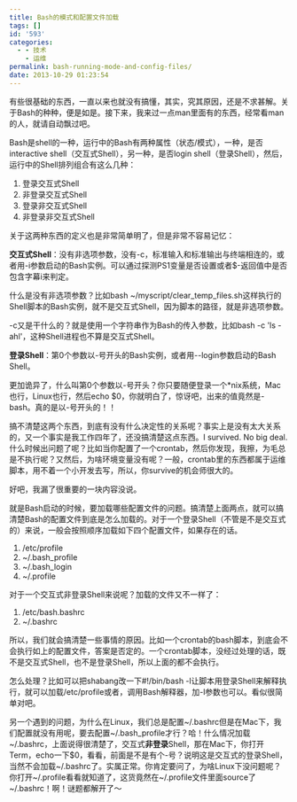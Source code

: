 ```yaml
---
title: Bash的模式和配置文件加载
tags: []
id: '593'
categories:
  - - 技术
    - 运维
permalink: bash-running-mode-and-config-files/
date: 2013-10-29 01:23:54
---
```


有些很基础的东西，一直以来也就没有搞懂，其实，究其原因，还是不求甚解。关于Bash的种种，便是如是。接下来，我来过一点man里面有的东西，经常看man的人，就请自动飘过吧。

Bash是shell的一种，运行中的Bash有两种属性（状态/模式），一种，是否interactive shell（交互式Shell），另一种，是否login shell（登录Shell），然后，运行中的Shell排列组合有这么几种：

1.  登录交互式Shell
2.  非登录交互式Shell
3.  登录非交互式Shell
4.  非登录非交互式Shell

关于这两种东西的定义也是非常简单明了，但是非常不容易记忆：

**交互式Shell**：没有非选项参数，没有-c，标准输入和标准输出与终端相连的，或者用-i参数启动的Bash实例。可以通过探测PS1变量是否设置或者$-返回值中是否包含字幕i来判定。

什么是没有非选项参数？比如bash ~/myscript/clear_temp_files.sh这样执行的Shell脚本的Bash实例，就不是交互式Shell，因为脚本的路径，就是非选项参数。

-c又是干什么的？就是使用一个字符串作为Bash的传入参数，比如bash -c 'ls -ahl'，这种Shell进程也不算是交互式Shell。

**登录Shell**：第0个参数以-号开头的Bash实例，或者用--login参数启动的Bash Shell。

更加诡异了，什么叫第0个参数以-号开头？你只要随便登录一个*nix系统，Mac也行，Linux也行，然后echo $0，你就明白了，惊讶吧，出来的值竟然是-bash。真的是以-号开头的！！

搞不清楚这两个东西，到底有没有什么决定性的关系呢？事实上是没有太大关系的，又一个事实是我工作四年了，还没搞清楚这点东西。I survived. No big deal. 什么时候出问题了呢？比如当你配置了一个crontab，然后你发现，我擦，为毛总是不执行呢？又然后，为啥环境变量没有呢？一般，crontab里的东西都属于运维脚本，用不着一个小开发去写，所以，你survive的机会师很大的。

好吧，我漏了很重要的一块内容没说。

就是Bash启动的时候，要加载哪些配置文件的问题。搞清楚上面两点，就可以搞清楚Bash的配置文件到底是怎么加载的。对于一个登录Shell（不管是不是交互式的）来说，一般会按照顺序加载如下四个配置文件，如果存在的话。

1.  /etc/profile
2.  ~/.bash_profile
3.  ~/.bash_login
4.  ~/.profile

对于一个交互式非登录Shell来说呢？加载的文件又不一样了：

1.  /etc/bash.bashrc
2.  ~/.bashrc

所以，我们就会搞清楚一些事情的原因。比如一个crontab的bash脚本，到底会不会执行如上的配置文件，答案是否定的。一个crontab脚本，没经过处理的话，既不是交互式Shell，也不是登录Shell，所以上面的都不会执行。

怎么处理？比如可以把shabang改一下#!/bin/bash -l让脚本用登录Shell来解释执行，就可以加载/etc/profile或者，调用Bash解释器，加-l参数也可以。看似很简单对吧。

另一个遇到的问题，为什么在Linux，我们总是配置~/.bashrc但是在Mac下，我们配置就没有用呢，要去配置~/.bash_profile才行？哈！什么情况加载~/.bashrc，上面说得很清楚了，交互式**非登录**Shell，那在Mac下，你打开Term，echo一下$0，看看，前面是不是有个-号？说明这是交互式的登录Shell，当然不会加载~/.bashrc了。实属正常。你肯定要问了，为啥Linux下没问题呢？你打开~/.profile看看就知道了，这货竟然在~/.profile文件里面source了~/.bashrc！啊！谜题都解开了～